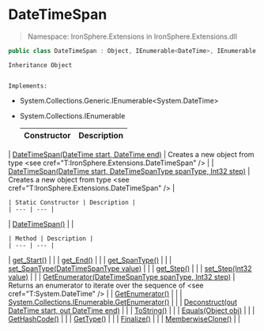 ﻿


# DateTimeSpan

> Namespace: IronSphere.Extensions in  IronSphere.Extensions.dll



```csharp
public class DateTimeSpan : Object, IEnumerable<DateTime>, IEnumerable
```

    Inheritance Object

    
    Implements:
        
* System.Collections.Generic.IEnumerable&lt;System.DateTime&gt;
        
* System.Collections.IEnumerable


    | Constructor | Description |
    | --- | --- |       
| [DateTimeSpan(DateTime start, DateTime end)](Link) | Creates a new object from type &lt;see cref=&quot;T:IronSphere.Extensions.DateTimeSpan&quot; /&gt; |
| [DateTimeSpan(DateTime start, DateTimeSpanType spanType, Int32 step)](Link) | Creates a new object from type &lt;see cref=&quot;T:IronSphere.Extensions.DateTimeSpan&quot; /&gt; |

    | Static Constructor | Description |
    | --- | --- |
| [DateTimeSpan()](Link) |  |

    | Method | Description |
    | --- | --- |
| [get_Start()](Link) |  |
| [get_End()](Link) |  |
| [get_SpanType()](Link) |  |
| [set_SpanType(DateTimeSpanType value)](Link) |  |
| [get_Step()](Link) |  |
| [set_Step(Int32 value)](Link) |  |
| [GetEnumerator(DateTimeSpanType spanType, Int32 step)](Link) | Returns an enumerator to iterate over the sequence of &lt;see cref=&quot;T:System.DateTime&quot; /&gt; |
| [GetEnumerator()](Link) |  |
| [System.Collections.IEnumerable.GetEnumerator()](Link) |  |
| [Deconstruct(out DateTime start, out DateTime end)](Link) |  |
| [ToString()](Link) |  |
| [Equals(Object obj)](Link) |  |
| [GetHashCode()](Link) |  |
| [GetType()](Link) |  |
| [Finalize()](Link) |  |
| [MemberwiseClone()](Link) |  |

